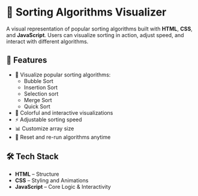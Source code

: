 # 🎨 Sorting Algorithms Visualizer

A visual representation of popular sorting algorithms built with **HTML**, **CSS**, and **JavaScript**. Users can visualize sorting in action, adjust speed, and interact with different algorithms.

## 🚀 Features

- 🔢 Visualize popular sorting algorithms:
  - Bubble Sort
  - Insertion Sort
  - Selection sort
  - Merge Sort
  - Quick Sort
- 🎨 Colorful and interactive visualizations
- ⚡ Adjustable sorting speed
- 📊 Customize array size
- 🔄 Reset and re-run algorithms anytime

## 🛠️ Tech Stack

- **HTML** – Structure
- **CSS** – Styling and Animations
- **JavaScript** – Core Logic & Interactivity
